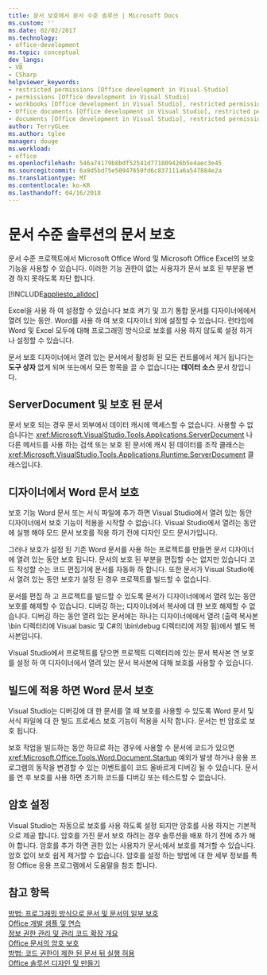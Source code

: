 ```yaml
---
title: 문서 보호에서 문서 수준 솔루션 | Microsoft Docs
ms.custom: ''
ms.date: 02/02/2017
ms.technology:
- office-development
ms.topic: conceptual
dev_langs:
- VB
- CSharp
helpviewer_keywords:
- restricted permissions [Office development in Visual Studio]
- permissions [Office development in Visual Studio]
- workbooks [Office development in Visual Studio], restricted permissions
- Office documents [Office development in Visual Studio], restricted permissions
- documents [Office development in Visual Studio], restricted permissions
author: TerryGLee
ms.author: tglee
manager: douge
ms.workload:
- office
ms.openlocfilehash: 546a74179b8bdf52541d771809426b5e4aec3e45
ms.sourcegitcommit: 6a9d5bd75e50947659fd6c837111a6a547884e2a
ms.translationtype: MT
ms.contentlocale: ko-KR
ms.lasthandoff: 04/16/2018
---
```

# <a name="document-protection-in-document-level-solutions"></a>문서 수준 솔루션의 문서 보호
  문서 수준 프로젝트에서 Microsoft Office Word 및 Microsoft Office Excel의 보호 기능을 사용할 수 있습니다. 이러한 기능 권한이 없는 사용자가 문서 보호 된 부분을 변경 하지 못하도록 차단 합니다.  
  
 [!INCLUDE[appliesto_alldoc](../vsto/includes/appliesto-alldoc-md.md)]  
  
 Excel을 사용 하 여 설정할 수 있습니다 보호 켜기 및 끄기 통합 문서를 디자이너에에서 열려 있는 동안. Word를 사용 하 여 보호 디자이너 외에 설정할 수 있습니다. 런타임에 Word 및 Excel 모두에 대해 프로그래밍 방식으로 보호를 사용 하지 않도록 설정 하거나 설정할 수 있습니다.  
  
 문서 보호 디자이너에서 열려 있는 문서에서 활성화 된 모든 컨트롤에서 제거 됩니다는 **도구 상자** 없게 되며 또는에서 모든 항목을 끌 수 없습니다는 **데이터 소스** 문서 창입니다.  
  
## <a name="serverdocument-and-protected-documents"></a>ServerDocument 및 보호 된 문서  
 문서 보호 되는 경우 문서 외부에서 데이터 캐시에 액세스할 수 없습니다. 사용할 수 없습니다는 <xref:Microsoft.VisualStudio.Tools.Applications.ServerDocument> 나 다른 메서드를 사용 하는 검색 또는 보호 된 문서에 캐시 된 데이터를 조작 클래스는 <xref:Microsoft.VisualStudio.Tools.Applications.Runtime.ServerDocument> 클래스입니다.  
  
## <a name="word-document-protection-in-the-designer"></a>디자이너에서 Word 문서 보호  
 보호 기능 Word 문서 또는 서식 파일에 추가 하면 Visual Studio에서 열려 있는 동안 디자이너에서 보호 기능이 적용을 시작할 수 없습니다. Visual Studio에서 열려는 동안에 실행 해야 모드 문서 보호를 적용 하기 전에 디자인 모드 문서가입니다.  
  
 그러나 보호가 설정 된 기존 Word 문서를 사용 하는 프로젝트를 만들면 문서 디자이너에 열려 있는 동안 보호 됩니다. 문서의 보호 된 부분을 편집할 수는 없지만 있습니다 코드 작성할 수는 코드 편집기에 문서를 자동화 하 합니다. 또한 문서가 Visual Studio에서 열려 있는 동안 보호가 설정 된 경우 프로젝트를 빌드할 수 없습니다.  
  
 문서를 편집 하 고 프로젝트를 빌드할 수 있도록 문서가 디자이너에에서 열려 있는 동안 보호를 해제할 수 있습니다. 디버깅 하는; 디자이너에서 복사에 대 한 보호 해제할 수 없습니다. 디버깅 하는 동안 열려 있는 문서에는 하나는 디자이너에에서 열려 (출력 복사본 \bin 디렉터리에 Visual basic 및 C#의 \bin\debug 디렉터리에 저장 됨)에서 별도 복사본입니다.  
  
 Visual Studio에서 프로젝트를 닫으면 프로젝트 디렉터리에 있는 문서 복사본 연 보호를 설정 하 여 디자이너에서 열려 있는 문서 복사본에 대해 보호를 사용할 수 있습니다.  
  
## <a name="enforcing-word-document-protection-on-build"></a>빌드에 적용 하면 Word 문서 보호  
 Visual Studio는 디버깅에 대 한 문서를 열 때 보호를 사용할 수 있도록 Word 문서 및 서식 파일에 대 한 빌드 프로세스 보호 기능이 적용을 시작 합니다. 문서는 빈 암호로 보호 됩니다.  
  
 보호 작업을 빌드하는 동안 하므로 하는 경우에 사용할 수 문서에 코드가 있으면 <xref:Microsoft.Office.Tools.Word.Document.Startup> 예외가 발생 하거나 응용 프로그램의 동작을 변경할 수 있는 이벤트를이 코드 올바르게 디버깅 될 수 있습니다. 문서를 연 후 보호를 사용 하면 초기화 코드를 디버깅 또는 테스트할 수 없습니다.  
  
## <a name="setting-the-password"></a>암호 설정  
 Visual Studio는 자동으로 보호를 사용 하도록 설정 되지만 암호를 사용 하지는 기본적으로 제공 합니다. 암호를 가진 문서 보호 하려는 경우 솔루션을 배포 하기 전에 추가 해야 합니다. 암호를 추가 하면 권한 있는 사용자가 문서;에서 보호를 제거할 수 있습니다. 암호 없이 보호 쉽게 제거할 수 없습니다. 암호를 설정 하는 방법에 대 한 세부 정보를 특정 Office 응용 프로그램에서 도움말을 참조 합니다.  
  
## <a name="see-also"></a>참고 항목  
 [방법: 프로그래밍 방식으로 문서 및 문서의 일부 보호](../vsto/how-to-programmatically-protect-documents-and-parts-of-documents.md)   
 [Office 개발 샘플 및 연습](../vsto/office-development-samples-and-walkthroughs.md)   
 [정보 권한 관리 및 관리 코드 확장 개요](../vsto/information-rights-management-and-managed-code-extensions-overview.md)   
 [Office 문서의 암호 보호](../vsto/password-protection-on-office-documents.md)   
 [방법: 코드 권한이 제한 된 문서 뒤 실행 허용](../vsto/how-to-permit-code-to-run-behind-documents-with-restricted-permissions.md)   
 [Office 솔루션 디자인 및 만들기](../vsto/designing-and-creating-office-solutions.md)  
  
  